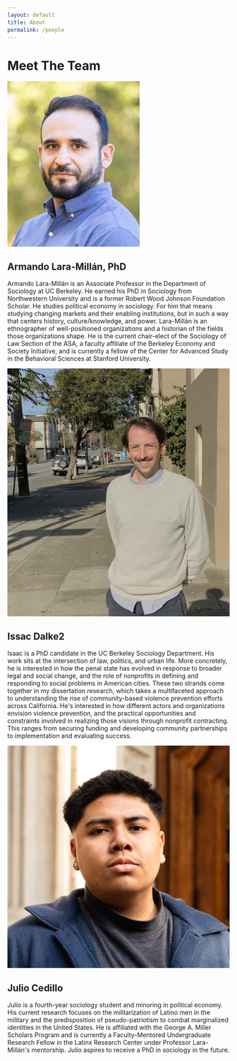 ```yaml
---
layout: default
title: About
permalink: /people
---
```


# Meet The Team

<div class="people-container">
  <div class="person">
    <img src="/assets/images/armando.jpg" alt="Person 1" class="person-image">
    <div class="bio">
      <h2>Armando Lara-Millán, PhD</h2>
      <p>Armando Lara-Millán is an Associate Professor in the Department of Sociology at UC Berkeley. He earned his PhD in Sociology from Northwestern University and is a former Robert Wood Johnson Foundation Scholar. He studies political economy in sociology. For him that means studying changing markets and their enabling institutions, but in such a way that centers history, culture/knowledge, and power. Lara-Millán is an ethnographer of well-positioned organizations and a historian of the fields those organizations shape. He is the current chair-elect of the Sociology of Law Section of the ASA, a faculty affiliate of the Berkeley Economy and Society Initiative, and is currently a fellow of the Center for Advanced Study in the Behavioral Sciences at Stanford University.</p>
    </div>
  </div>

  <div class="person">
    <img src="/assets/images/issac.jpg" alt="Person 2" class="person-image">
    <div class="bio">
      <h2>Issac Dalke2</h2>
      <p>Isaac is a PhD candidate in the UC Berkeley Sociology Department. His work sits at the intersection of law, politics, and urban life. More concretely, he is interested in how the penal state has evolved in response to broader legal and social change, and the role of nonprofits in defining and responding to social problems in American cities. These two strands come together in my dissertation research, which takes a multifaceted approach to understanding the rise of community-based violence prevention efforts across California. He's interested in how different actors and organizations envision violence prevention, and the practical opportunities and constraints involved in realizing those visions through nonprofit contracting. This ranges from securing funding and developing community partnerships to implementation and evaluating success.</p>
    </div>
  </div>

  <div class="person">
    <img src="/assets/images/julio.jpeg" alt="Person 3" class="person-image">
    <div class="bio">
      <h2>Julio Cedillo</h2>
      <p>Julio is a fourth-year sociology student and minoring in political economy. His current research focuses on the militarization of Latino men in the military and the predisposition of pseudo-patriotism to combat marginalized identities in the United States. He is affiliated with the George A. Miller Scholars Program and is currently a Faculty-Mentored Undergraduate Research Fellow in the Latinx Research Center under Professor Lara-Millán's mentorship. Julio aspires to receive a PhD in sociology in the future.</p>
    </div>
  </div>
</div>
